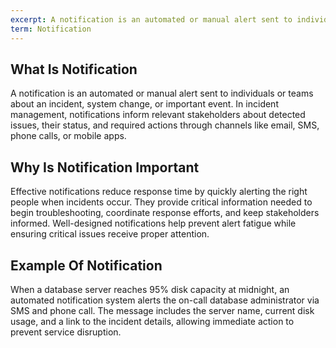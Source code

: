 ```yaml
---
excerpt: A notification is an automated or manual alert sent to individuals or teams about an incident, system change, or important event.
term: Notification
---
```

## What Is Notification

A notification is an automated or manual alert sent to individuals or teams about an incident, system change, or important event. In incident management, notifications inform relevant stakeholders about detected issues, their status, and required actions through channels like email, SMS, phone calls, or mobile apps.

## Why Is Notification Important

Effective notifications reduce response time by quickly alerting the right people when incidents occur. They provide critical information needed to begin troubleshooting, coordinate response efforts, and keep stakeholders informed. Well-designed notifications help prevent alert fatigue while ensuring critical issues receive proper attention.

## Example Of Notification

When a database server reaches 95% disk capacity at midnight, an automated notification system alerts the on-call database administrator via SMS and phone call. The message includes the server name, current disk usage, and a link to the incident details, allowing immediate action to prevent service disruption.